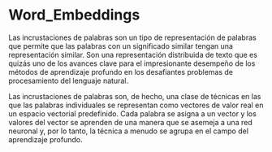 # Word_Embeddings

Las incrustaciones de palabras son un tipo de representación de palabras que permite que las palabras con un significado similar tengan una representación similar. Son una representación distribuida de texto que es quizás uno de los avances clave para el impresionante desempeño de los métodos de aprendizaje profundo en los desafiantes problemas de procesamiento del lenguaje natural.

Las incrustaciones de palabras son, de hecho, una clase de técnicas en las que las palabras individuales se representan como vectores de valor real en un espacio vectorial predefinido. Cada palabra se asigna a un vector y los valores del vector se aprenden de una manera que se asemeja a una red neuronal y, por lo tanto, la técnica a menudo se agrupa en el campo del aprendizaje profundo.
